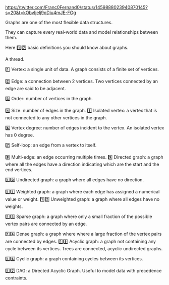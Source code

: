 https://twitter.com/Franc0Fernand0/status/1459888023940870145?s=20&t=kObvIjelj9qDiu4mJE-FGg

Graphs are one of the most flexible data structures.

They can capture every real-world data and model relationships between them.

Here 1️⃣7️⃣ basic definitions you should know about graphs.

A thread.



1️⃣ Vertex: a single unit of data. A graph consists of a finite set of vertices.

2️⃣ Edge: a connection between 2 vertices. Two vertices connected by an edge are said to be adjacent.

3️⃣ Order: number of vertices in the graph.

4️⃣ Size: number of edges in the graph. 5️⃣ Isolated vertex: a vertex that is not connected to any other vertices in the graph.

6️⃣ Vertex degree: number of edges incident to the vertex. An isolated vertex has 0 degree.

7️⃣ Self-loop: an edge from a vertex to itself.

8️⃣ Multi-edge: an edge occurring multiple times. 9️⃣ Directed graph: a graph where all the edges have a direction indicating which are the start and the end vertices.

1️⃣0️⃣ Undirected graph: a graph where all edges have no direction.

1️⃣1️⃣ Weighted graph: a graph where each edge has assigned a numerical value or weight. 1️⃣2️⃣ Unweighted graph: a graph where all edges have no weights.

1️⃣3️⃣ Sparse graph: a graph where only a small fraction of the possible vertex pairs are connected by an edge.

1️⃣4️⃣ Dense graph: a graph where where a large fraction of the vertex pairs are connected by edges. 1️⃣5️⃣ Acyclic graph: a graph not containing any cycle between its vertices. Trees are connected, acyclic undirected graphs.

1️⃣6️⃣ Cyclic graph: a graph containing cycles between its vertices.

1️⃣7️⃣ DAG: a Directed Acyclic Graph. Useful to model data with precedence contraints.
